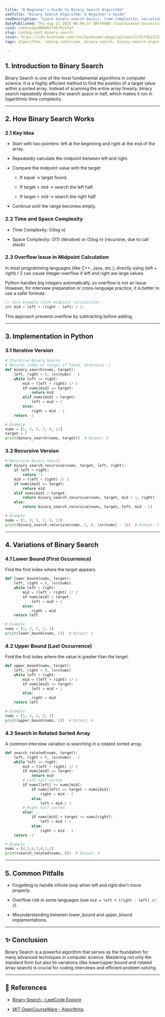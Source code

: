 ```yaml
---
title: "A Beginner's Guide to Binary Search Algorithm"
seoTitle: "Binary Search Algorithm: A Beginner's Guide"
seoDescription: "Learn binary search basics, time complexity, variations, and implementations for efficient coding and interviews"
datePublished: Thu Aug 21 2025 06:04:37 GMT+0000 (Coordinated Universal Time)
cuid: cmekzydyu000d02l4676jhfqf
slug: coding-test-binary-search
cover: https://cdn.hashnode.com/res/hashnode/image/upload/v1755756212224/6c4b1a2f-8d5e-4dba-940b-53a19f888c24.png
tags: algorithms, coding-interview, binary-search, binary-search-algorithm, coding-test

---
```


## 1\. Introduction to Binary Search

Binary Search is one of the most fundamental algorithms in computer science. It is a highly efficient method to find the position of a target value within a sorted array. Instead of scanning the entire array linearly, binary search repeatedly divides the search space in half, which makes it run in logarithmic time complexity.

---

## 2\. How Binary Search Works

### 2.1 Key Idea

* Start with two pointers: left at the beginning and right at the end of the array.
    
* Repeatedly calculate the midpoint between left and right.
    
* Compare the midpoint value with the target:
    
    * If equal → target found.
        
    * If target &lt; mid → search the left half.
        
    * If target &gt; mid → search the right half.
        
* Continue until the range becomes empty.
    

### 2.2 Time and Space Complexity

* Time Complexity: O(log n)
    
* Space Complexity: O(1) (iterative) or O(log n) (recursive, due to call stack)
    

### 2.3 Overflow Issue in Midpoint Calculation

In most programming languages (like C++, Java, etc.), directly using (left + right) / 2 can cause integer overflow if left and right are large values.

Python handles big integers automatically, so overflow is not an issue. However, for interview preparation or cross-language practice, it is better to use a safer formula:

```java
// Java Example (safe midpoint calculation)
int mid = left + (right - left) / 2;
```

This approach prevents overflow by subtracting before adding.

---

## 3\. Implementation in Python

### 3.1 Iterative Version

```python
# Iterative Binary Search
# Returns index of target if found, otherwise -1
def binary_search(nums, target):
    left, right = 0, len(nums) - 1
    while left <= right:
        mid = (left + right) // 2
        if nums[mid] == target:
            return mid
        elif nums[mid] < target:
            left = mid + 1
        else:
            right = mid - 1
    return -1

# Example
nums = [1, 3, 5, 7, 9, 11]
target = 7
print(binary_search(nums, target))  # Output: 3
```

### 3.2 Recursive Version

```python
# Recursive Binary Search
def binary_search_recursive(nums, target, left, right):
    if left > right:
        return -1
    mid = (left + right) // 2
    if nums[mid] == target:
        return mid
    elif nums[mid] < target:
        return binary_search_recursive(nums, target, mid + 1, right)
    else:
        return binary_search_recursive(nums, target, left, mid - 1)

# Example
nums = [1, 3, 5, 7, 9, 11]
print(binary_search_recursive(nums, 5, 0, len(nums) - 1))  # Output: 2
```

---

## 4\. Variations of Binary Search

### 4.1 Lower Bound (First Occurrence)

Find the first index where the target appears.

```python
def lower_bound(nums, target):
    left, right = 0, len(nums)
    while left < right:
        mid = (left + right) // 2
        if nums[mid] < target:
            left = mid + 1
        else:
            right = mid
    return left

# Example
nums = [1, 2, 2, 2, 3]
print(lower_bound(nums, 2))  # Output: 1
```

### 4.2 Upper Bound (Last Occurrence)

Find the first index where the value is greater than the target.

```python
def upper_bound(nums, target):
    left, right = 0, len(nums)
    while left < right:
        mid = (left + right) // 2
        if nums[mid] <= target:
            left = mid + 1
        else:
            right = mid
    return left

# Example
nums = [1, 2, 2, 2, 3]
print(upper_bound(nums, 2))  # Output: 4
```

### 4.3 Search in Rotated Sorted Array

A common interview variation is searching in a rotated sorted array.

```python
def search_rotated(nums, target):
    left, right = 0, len(nums) - 1
    while left <= right:
        mid = (left + right) // 2
        if nums[mid] == target:
            return mid
        # Left half sorted
        if nums[left] <= nums[mid]:
            if nums[left] <= target < nums[mid]:
                right = mid - 1
            else:
                left = mid + 1
        # Right half sorted
        else:
            if nums[mid] < target <= nums[right]:
                left = mid + 1
            else:
                right = mid - 1
    return -1

# Example
nums = [4,5,6,7,0,1,2]
print(search_rotated(nums, 0))  # Output: 4
```

---

## 5\. Common Pitfalls

* Forgetting to handle infinite loop when left and right don't move properly.
    
* Overflow risk in some languages (use `mid = left + (right - left) // 2`).
    
* Misunderstanding between lower\_bound and upper\_bound implementations.
    

---

## ✨ Conclusion

Binary Search is a powerful algorithm that serves as the foundation for many advanced techniques in computer science. Mastering not only the standard form but also its variations (like lower/upper bound and rotated array search) is crucial for coding interviews and efficient problem solving.

---

## 🔗 References

* [Binary Search - LeetCode Explore](https://leetcode.com/explore/learn/card/binary-search/)
    
* [MIT OpenCourseWare - Algorithms](https://ocw.mit.edu/courses/electrical-engineering-and-computer-science/6-006-introduction-to-algorithms-fall-2011/)